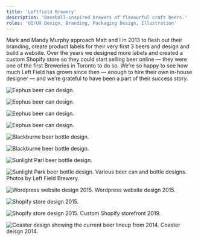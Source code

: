 ```yaml
---
title: 'Leftfield Brewery'
description: 'Baseball-inspired brewers of flavourful craft beers.'
roles: 'UI/UX Design, Branding, Packaging Design, Illustration'
---
```


Mark and Mandy Murphy approach Matt and I in 2013 to flesh out their branding, create product labels for their very first 3 beers and design and build a website. Over the years we designed more labels and created a custom Shopify store so they could start selling beer online — they were one of the first Breweries in Toronto to do so. We’re so happy to see how much Left Field has grown since then — enough to hire their own in-house designer — and we’re grateful to have been a part of their success story.

![Eephus beer can design.](/images/lfb/lfb-eephus-1.jpg)

![Eephus beer can design.](/images/lfb/lfb-eephus.jpg)

![Eephus beer can design.](/images/lfb/lfb-wrigley.jpg)

![Eephus beer can design.](/images/lfb/lfb-wrigley-2.jpg)

![Blackburne beer bottle design.](/images/lfb/lfb-blackburne-2.jpg)

![Blackburne beer bottle design.](/images/lfb/lfb-blackburne.jpg)

![Sunlight Parl beer bottle design.](/images/lfb/lfb-sunlight-1.jpg)

![Sunlight Park beer bottle design.](/images/lfb/lfb-sunlight.jpg)
<span class="caption">Various beer can and bottle designs. Photos by Left Field Brewery.</span>

![Wordpress website design 2015.](/images/lfb/lfb-web-4.jpg)
<span class="caption">Wordpress website design 2015.</span>

![Shopify store design 2015.](/images/lfb/lfb-fanshop-1.jpg)

![Shopify store design 2015.](/images/lfb/lfb-fanshop-2.jpg)
<span class="caption">Custom Shopify storefront 2019.</span>

![Coaster design showing the current beer lineup from 2014.](/images/lfb/lfb-coaster.jpg)
<span class="caption">Coaster deisgn 2014.</span>
